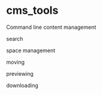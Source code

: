 # cms_tools
Command line content management

search

space management

moving

previewing

downloading

